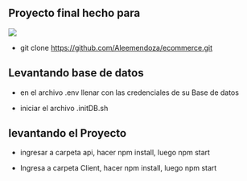 
## Proyecto final hecho para 
<div align='left' background='white' border='solid 1px red'>
    <img src='https://static.wixstatic.com/media/85087f_0d84cbeaeb824fca8f7ff18d7c9eaafd~mv2.png/v1/fill/w_160,h_30,al_c,q_85,usm_0.66_1.00_0.01/Logo_completo_Color_1PNG.webp' </img>
</div>


- git clone https://github.com/Aleemendoza/ecommerce.git


## Levantando base de datos 

- en el archivo .env llenar con las credenciales de su Base de datos

- iniciar el archivo .initDB.sh
  

## levantando el Proyecto


- ingresar a carpeta api, hacer npm install, luego npm start

- Ingresa a carpeta Client, hacer npm install, luego npm start


